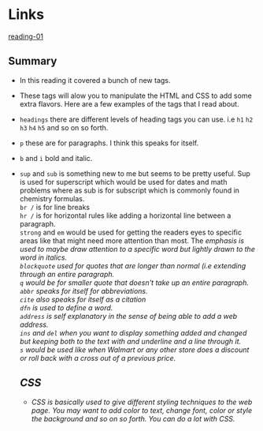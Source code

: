 # Links
[reading-01](reading-notes-01.md)

## Summary

- In this reading it covered a bunch of new tags.
- These tags will alow you to manipulate the HTML and CSS to add some extra flavors. Here are a few examples of the tags that I read about. 

- `headings` there are different levels of heading tags you can use. i.e `h1` `h2` `h3` `h4` `h5` and so on so forth.
- `p` these are for paragraphs. I think this speaks for itself.  
- `b` and `i` bold and italic.  
- `sup` and `sub`  is something new to me but seems to be pretty useful. Sup is used for superscript which would be used for dates and math problems where as sub is for subscript which is commonly found in chemistry formulas.    
  `br /` is for line breaks  
  `hr /` is for horizontal rules like adding a horizontal line between a paragraph.  
  `strong` and `em` would be used for getting the readers eyes to specific areas like that might need more attention than most. The <em> emphasis is used to maybe draw attention to a specific word but lightly drawn to the word in italics.  
  `blockquote` used for quotes that are longer than normal (i.e extending through an entire paragraph.  
  `q` would be for smaller quote that doesn't take up an entire paragraph.  
  `abbr` speaks for itself for abbreviations.  
  `cite` also speaks for itself as a citation  
  `dfn` is used to define a word.  
  `address` is self explanatory in the sense of being able to add a web address.  
  `ins` and `del` when you want to display something added and changed but keeping both to the text with and underline and a line through it.  
  `s` would be used like when Walmart or any other store does a discount or roll back with a cross out of a previous price.  
  
  ## CSS  
  - CSS is basically used to give different styling techniques to the web page. You may want to add color to text, change font, color or style the background and so on so forth. You can do a lot with CSS.  


